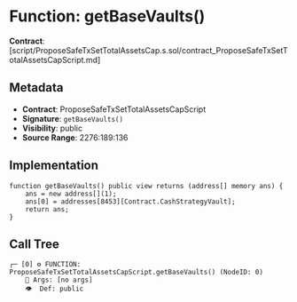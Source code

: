 # Function: getBaseVaults()

**Contract**: [script/ProposeSafeTxSetTotalAssetsCap.s.sol/contract_ProposeSafeTxSetTotalAssetsCapScript.md]

## Metadata

- **Contract**: ProposeSafeTxSetTotalAssetsCapScript
- **Signature**: `getBaseVaults()`
- **Visibility**: public
- **Source Range**: 2276:189:136

## Implementation

```solidity
function getBaseVaults() public view returns (address[] memory ans) {
    ans = new address[](1);
    ans[0] = addresses[8453][Contract.CashStrategyVault];
    return ans;
}
```

## Call Tree

```
┌─ [0] ⚙️ FUNCTION: ProposeSafeTxSetTotalAssetsCapScript.getBaseVaults() (NodeID: 0)
    💬 Args: [no args]
    👁️  Def: public
```
